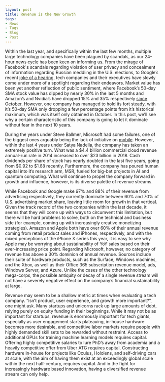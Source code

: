 ```yaml
---
layout: post
title: Revenue is the New Growth
tags:
- News
- Tags
- Blog
- Post
---
```


Within the last year, and specifically within the last few months, multiple large technology companies have been plagued by scandals, as our 24-hour news cycle has been keen on informing us. From the mirage of Facebook's scandals regarding violation of user privacy and concealment of information regarding Russian meddling in the U.S. elections, to Google’s recent <a href = "https://thehill.com/policy/technology/420838-google-ceo-responds-to-steve-king-concerns-about-granddaughters-iphone" target="_blank"> joke of a hearing</a>, tech companies and their executives have slowly come under more of a spotlight regarding their endeavors. Market value has been yet another reflection of public sentiment, where Facebook’s 50-day SMA stock value has dipped by nearly 30% in the last 5 months and Amazon’s and Nvidia’s have dropped 15% and 35% respectively <a href = "https://www.nasdaq.com/symbol/amzn/stock-chart?&intraday=off&timeframe=1y&splits=off&movingaverage=50day&lowerstudy=volume&comparison=off">since October</a>. However, one company has managed to hold its fort steady, with it’s 50-day SMA only dropping a few percentage points from it’s historical maximum, which was itself only obtained in October. In this post, we’ll see why a certain characteristic of this company is going to let it dominate without fear in the next 10 years.



During the years under Steve Ballmer, Microsoft had some failures, one of the biggest ones arguably being the lack of initiative on <a href = "https://www.youtube.com/watch?v=1mrKy1ixKaQ">mobile</a>. However, within the last 4 years under Satya Nadella, the company has taken an extremely positive turn. What was a $4.4 billion commercial cloud revenue annual-run rate in 2014 increased to over $23 billion in 2018. Cash dividends per share of stock has nearly doubled in the last five years, going from $0.92 to $1.68 recently. Furthermore, the company has poured human capital into it’s research arm, MSR, fueled for big-bet projects in AI and quantum computing. What will continue to propel the company forward in growth and influence, however, is its diverse palette of revenue streams.



While Facebook and Google make 97% and 88% of their revenue from advertising respectively, they currently dominate between 60% and 70% of U.S. advertising market share, leaving little room for growth in that vertical. Given the track record of the two companies within the last decade, it seems that they will come up with ways to circumvent this limitation, but there will be hard problems to solve, both on the technical and business side (for example, coming up with increasingly creative monetizing strategies). Amazon and Apple both have over 60% of their annual revenue coming from retail product sales and iPhones, respectively, and with the mixed perceptions of the iPhone X series this year, it is easy to see why Apple may be worrying about sustainability of YoY sales based on their ever-increasing price point. Regarding Microsoft, however, no category of revenue has above a 30% dominion of annual revenue. Sources include their suite of hardware products, such as the Surface, Windows machines, and the Xbox, as well as their Office 365 subscription revenue model, ads, Windows Server, and Azure. Unlike the cases of the other technology mega-corps, the possible antiquity or decay of a single revenue stream will not have a severely negative effect on the company’s financial sustainability at large.



Revenue may seem to be a shallow metric at times when evaluating a tech company. “Isn’t product, user experience, and growth more important?”, one might ask. Many startups and unicorns rack up large amounts of debt, relying purely on equity funding in their beginnings. While it may not be as important for startups, revenue is enormously important for tech giants, especially as user engagement starts plateauing, in-house hardware becomes more desirable, and competitive labor markets require people with highly demanded skill sets to be rewarded without restraint. Access to additional GPUs for training machine learning models requires capital. Offering highly competitive salaries to lure PhD’s away from academia and a heavily competitive offer from Uber ATG requires capital. Constructing hardware in-house for projects like Oculus, Hololens, and self-driving cars at scale, with the aim of having them exist at an exceedingly global scale within the next half-century, requires capital. And in the fight for increasingly hardware based innovation, having a diversified revenue stream can only help.


